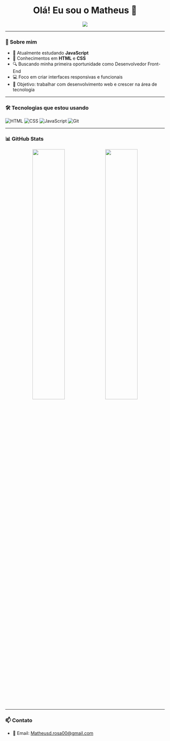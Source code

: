 <h1 align="center">Olá! Eu sou o Matheus 👋</h1>

<p align="center">
  <img src="https://readme-typing-svg.herokuapp.com?color=36BCF7&lines=Desenvolvedor+Front-End+em+evolução;Apaixonado+por+tecnologia;Focado+em+HTML%2C+CSS+e+JavaScript" />
</p>

---

### 🚀 Sobre mim

- 🌱 Atualmente estudando **JavaScript**
- 🧠 Conhecimentos em **HTML** e **CSS**
- 🔍 Buscando minha primeira oportunidade como Desenvolvedor Front-End
- 💻 Foco em criar interfaces responsivas e funcionais
- 🎯 Objetivo: trabalhar com desenvolvimento web e crescer na área de tecnologia

---

### 🛠️ Tecnologias que estou usando

![HTML](https://img.shields.io/badge/-HTML5-E34F26?style=flat&logo=html5&logoColor=fff)
![CSS](https://img.shields.io/badge/-CSS3-1572B6?style=flat&logo=css3)
![JavaScript](https://img.shields.io/badge/-JavaScript-F7DF1E?style=flat&logo=javascript&logoColor=black)
![Git](https://img.shields.io/badge/-Git-F05032?style=flat&logo=git&logoColor=white)

---

### 📊 GitHub Stats

<div align="center">
  <img width="45%" src="https://github-readme-stats.vercel.app/api?username=OnisaikoDev&show_icons=true&theme=radical" />
  <img width="45%" src="https://github-readme-stats.vercel.app/api/top-langs/?username=OnisaikoDev&layout=compact&theme=radical" />
</div>

---

### 📫 Contato

- 📧 Email: Matheusd.rosa00@gmail.com
